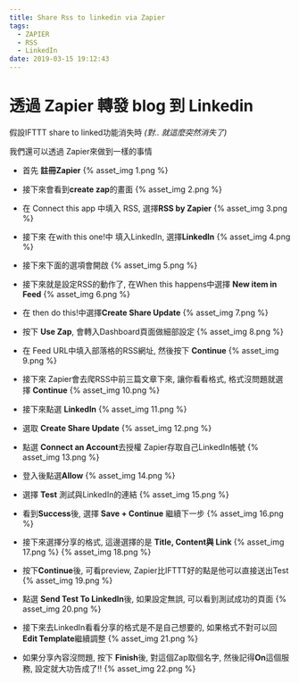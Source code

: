 ```yaml
---
title: Share Rss to linkedin via Zapier
tags:
  - ZAPIER
  - RSS
  - LinkedIn
date: 2019-03-15 19:12:43
---
```



# 透過 Zapier 轉發 blog 到 Linkedin

 假設IFTTT share to linked功能消失時 *(對.. 就這麼突然消失了)*

 我們還可以透過 Zapier來做到一樣的事情

<!-- More -->

* 首先  **註冊Zapier**
{% asset_img 1.png %}

* 接下來會看到**create zap**的畫面
{% asset_img 2.png %}

* 在 Connect this app 中填入 RSS, 選擇**RSS by Zapier**
{% asset_img 3.png %}

* 接下來 在with this one!中 填入LinkedIn, 選擇**LinkedIn**
{% asset_img 4.png %}

* 接下來下面的選項會開啟
{% asset_img 5.png %}

* 接下來就是設定RSS的動作了, 在When this happens中選擇 **New item in Feed**
{% asset_img 6.png %}

* 在 then do this!中選擇**Create Share Update**
{% asset_img 7.png %}

* 按下 **Use Zap**, 會轉入Dashboard頁面做細部設定
{% asset_img 8.png %}

* 在 Feed URL中填入部落格的RSS網址, 然後按下 **Continue**
{% asset_img 9.png %}

* 接下來 Zapier會去爬RSS中前三篇文章下來, 讓你看看格式, 格式沒問題就選擇 **Continue**
{% asset_img 10.png %}

* 接下來點選 **LinkedIn**
{% asset_img 11.png %}

* 選取 **Create Share Update**
{% asset_img 12.png %}

* 點選 **Connect an Account**去授權 Zapier存取自己LinkedIn帳號
{% asset_img 13.png %}

* 登入後點選**Allow**
{% asset_img 14.png %}

* 選擇 **Test** 測試與LinkedIn的連結
{% asset_img 15.png %}

* 看到**Success**後, 選擇 **Save + Continue** 繼續下一步
{% asset_img 16.png %}

* 接下來選擇分享的格式, 這邊選擇的是 **Title, Content與 Link**
{% asset_img 17.png %}
{% asset_img 18.png %}

* 按下**Continue**後, 可看preview, Zapier比IFTTT好的點是他可以直接送出Test
{% asset_img 19.png %}

* 點選 **Send Test To LinkedIn**後, 如果設定無誤, 可以看到測試成功的頁面
{% asset_img 20.png %}

* 接下來去LinkedIn看看分享的格式是不是自己想要的, 如果格式不對可以回 **Edit Template**繼續調整
{% asset_img 21.png %}

* 如果分享內容沒問題, 按下 **Finish**後, 對這個Zap取個名字, 然後記得**On**這個服務, 設定就大功告成了!!
{% asset_img 22.png %}
